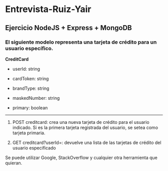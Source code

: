 # Entrevista-Ruiz-Yair

## Ejercicio NodeJS + Express + MongoDB

### El siguiente modelo representa una tarjeta de crédito para un usuario específico.

**CreditCard**

 - userId: string

 - cardToken: string

 - brandType: string

 - maskedNumber: string

 - primary: boolean

<hr>

1) POST creditcard: crea una nueva tarjeta de crédito para el usuario indicado. Si es la primera tarjeta registrada del usuario, se setea como tarjeta primaria.

2) GET creditcard?userId=<userId>: devuelve una lista de las tarjetas de crédito del usuario especificado

Se puede utilizar Google, StackOverflow y cualquier otra herramienta que quieran.
